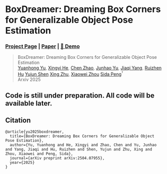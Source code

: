 # BoxDreamer: Dreaming Box Corners for Generalizable Object Pose Estimation
### [Project Page](https://zju3dv.github.io/boxdreamer) | [Paper](https://arxiv.org/pdf/2504.07955) | [🤗 Demo](https://huggingface.co/spaces/LittleFrog/BoxDreamer)

> BoxDreamer: Dreaming Box Corners for Generalizable Object Pose Estimation\
> [Yuanhong Yu](https://yuanhongyu.xyz/),
[Xingyi He](https://github.com/hxy-123),
[Chen Zhao](https://sailor-z.github.io/),
[Junhao Yu](https://openreview.net/profile?id=~Junhao_Yu3),
[Jiaqi Yang](https://yangjiaqihomepage.github.io/),
[Ruizhen Hu](https://csse.szu.edu.cn/staff/ruizhenhu/)
[Yujun Shen](https://shenyujun.github.io/)
[Xing Zhu](https://openreview.net/profile?id=~Xing_Zhu2),
[Xiaowei Zhou](https://www.xzhou.me/)
[Sida Peng](https://pengsida.net/)<sup>†</sup> \
> Arxiv 2025

## Code is still under preparation. All code will be available later.


## Citation

```
@article{yu2025boxdreamer,
  title={BoxDreamer: Dreaming Box Corners for Generalizable Object Pose Estimation},
  author={Yu, Yuanhong and He, Xingyi and Zhao, Chen and Yu, Junhao and Yang, Jiaqi and Hu, Ruizhen and Shen, Yujun and Zhu, Xing and Zhou, Xiaowei and Peng, Sida},
  journal={arXiv preprint arXiv:2504.07955},
  year={2025}
}
```
